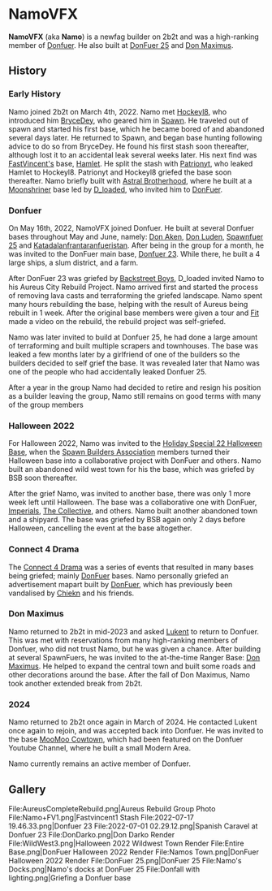 # NamoVFX

**NamoVFX** (aka **Namo**) is a newfag builder on 2b2t and was a high-ranking member of [Donfuer](https://2b2t.miraheze.org/wiki/Donfuer). He also built at [DonFuer 25](https://2b2t.miraheze.org/wiki/DonFuer_25) and [Don Maximus](https://2b2t.miraheze.org/wiki/Don_Maximus).

## History
### Early History
Namo joined 2b2t on March 4th, 2022. Namo met [Hockeyl8](https://2b2t.miraheze.org/wiki/Hockeyl8), who introduced him [BryceDey](https://2b2t.miraheze.org/wiki/BryceDey), who geared him in [Spawn](https://2b2t.miraheze.org/wiki/Spawn). He traveled out of spawn and started his first base, which he became bored of and abandoned several days later. He returned to Spawn, and began base hunting following advice to do so from BryceDey. He found his first stash soon thereafter, although lost it to an accidental leak several weeks later. His next find was [FastVincent's](https://2b2t.miraheze.org/wiki/FastVincent) base, [Hamlet](https://2b2t.miraheze.org/wiki/Hamlet). He split the stash with [Patrionyt](https://2b2t.miraheze.org/wiki/Patrionyt), who leaked Hamlet to Hockeyl8. Patrionyt and Hockeyl8 griefed the base soon thereafter. Namo briefly built with [Astral Brotherhood](https://2b2t.miraheze.org/wiki/Astral_Brotherhood), where he built at a [Moonshriner](https://2b2t.miraheze.org/wiki/Astral_Brotherhood#Ranks) base led by [D_loaded](https://2b2t.miraheze.org/wiki/D_loaded), who invited him to [DonFuer](https://2b2t.miraheze.org/wiki/DonFuer).

### Donfuer
On May 16th, 2022, NamoVFX joined Donfuer. He built at several Donfuer bases throughout May and June, namely: [Don Aken](https://2b2t.miraheze.org/wiki/Don_Aken), [Don Luden](https://2b2t.miraheze.org/wiki/Don_Luden), [Spawnfuer 25](https://2b2t.miraheze.org/wiki/Spawnfuer_25) and [Katadalanfrantaranfueristan](https://2b2t.miraheze.org/wiki/Katadalanfrantaranfueristan). After being in the group for a month, he was invited to the DonFuer main base, [Donfuer 23](https://2b2t.miraheze.org/wiki/Donfuer_23). While there, he built a 4 large ships, a slum district, and a farm.

After DonFuer 23 was griefed by [Backstreet Boys](https://2b2t.miraheze.org/wiki/Backstreet_Boys), D_loaded invited Namo to his Aureus City Rebuild Project. Namo arrived first and started the process of removing lava casts and terraforming the griefed landscape. Namo spent many hours rebuilding the base, helping with the result of Aureus being rebuilt in 1 week. After the original base members were given a tour and [Fit](https://2b2t.miraheze.org/wiki/Fit) made a video on the rebuild, the rebuild project was self-griefed.

Namo was later invited to build at Donfuer 25, he had done a large amount of terraforming and built multiple scrapers and townhouses. The base was leaked a few months later by a girlfriend of one of the builders so the builders decided to self grief the base. It was revealed later that Namo was one of the people who had accidentally leaked Donfuer 25.

After a year in the group Namo had decided to retire and resign his position as a builder leaving the group, Namo still remains on good terms with many of the group members

### Halloween 2022
For Halloween 2022, Namo was invited to the [Holiday Special 22 Halloween Base](https://2b2t.miraheze.org/wiki/Holiday_Special_22_Halloween_Base), when the [Spawn Builders Association](https://2b2t.miraheze.org/wiki/Spawn_Builders_Association) members turned their Halloween base into a collaborative project with DonFuer and others. Namo built an abandoned wild west town for his the base, which was griefed by BSB soon thereafter.

After the grief Namo, was invited to another base, there was only 1 more week left until Halloween. The base was a collaborative one with DonFuer, [Imperials](https://2b2t.miraheze.org/wiki/Imperials), [The Collective](https://2b2t.miraheze.org/wiki/The_Collective), and others. Namo built another abandoned town and a shipyard. The base was griefed by BSB again only 2 days before Halloween, cancelling the event at the base altogether.

### Connect 4 Drama
The [Connect 4 Drama](https://2b2t.miraheze.org/wiki/Connect_4_Drama) was a series of events that resulted in many bases being griefed; mainly [DonFuer](https://2b2t.miraheze.org/wiki/DonFuer) bases. Namo personally griefed an advertisement mapart built by [DonFuer](https://2b2t.miraheze.org/wiki/DonFuer), which has previously been vandalised by [Chiekn](https://2b2t.miraheze.org/wiki/Chiekn) and his friends.

### Don Maximus
Namo returned to 2b2t in mid-2023 and asked [Lukent](https://2b2t.miraheze.org/wiki/Lukent) to return to Donfuer. This was met with reservations from many high-ranking members of Donfuer, who did not trust Namo, but he was given a chance. After building at several SpawnFuers, he was invited to the at-the-time Ranger Base: [Don Maximus](https://2b2t.miraheze.org/wiki/Don_Maximus). He helped to expand the central town and built some roads and other decorations around the base. After the fall of Don Maximus, Namo took another extended break from 2b2t.

### 2024
Namo returned to 2b2t once again in March of 2024. He contacted Lukent once again to rejoin, and was accepted back into Donfuer. He was invited to the base [MooMoo Cowtown](https://2b2t.miraheze.org/wiki/MooMoo_Cowtown), which had been featured on the Donfuer Youtube Channel, where he built a small Modern Area.

Namo currently remains an active member of Donfuer.

## Gallery
<gallery>
File:AureusCompleteRebuild.png|Aureus Rebuild Group Photo
File:Namo+FV1.png|Fastvincent1 Stash
File:2022-07-17 19.46.33.png|Donfuer 23
File:2022-07-01 02.29.12.png|Spanish Caravel at Donfuer 23
File:DonDarko.png|Don Darko Render
File:WildWest3.png|Halloween 2022 Wildwest Town Render
File:Entire Base.png|DonFuer Halloween 2022 Render
File:Namos Town.png|DonFuer Halloween 2022 Render
File:DonFuer 25.png|DonFuer 25
File:Namo's Docks.png|Namo's docks at DonFuer 25
File:Donfall with lighting.png|Griefing a Donfuer base
</gallery>